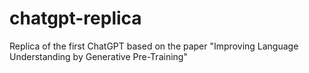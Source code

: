 # chatgpt-replica
Replica of the first ChatGPT based on the paper "Improving Language Understanding by Generative Pre-Training"
